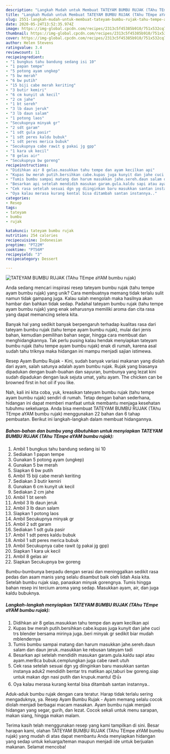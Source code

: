 ```yaml
---
description: "Langkah Mudah untuk Membuat TATEYAM BUMBU RUJAK (TAhu TEmpe aYAM bumbu rujak) Anti Gagal"
title: "Langkah Mudah untuk Membuat TATEYAM BUMBU RUJAK (TAhu TEmpe aYAM bumbu rujak) Anti Gagal"
slug: 2551-langkah-mudah-untuk-membuat-tateyam-bumbu-rujak-tahu-tempe-ayam-bumbu-rujak-anti-gagal
date: 2020-05-24T13:52:35.974Z
image: https://img-global.cpcdn.com/recipes/2313c5f45385b910/751x532cq70/tateyam-bumbu-rujak-tahu-tempe-ayam-bumbu-rujak-foto-resep-utama.jpg
thumbnail: https://img-global.cpcdn.com/recipes/2313c5f45385b910/751x532cq70/tateyam-bumbu-rujak-tahu-tempe-ayam-bumbu-rujak-foto-resep-utama.jpg
cover: https://img-global.cpcdn.com/recipes/2313c5f45385b910/751x532cq70/tateyam-bumbu-rujak-tahu-tempe-ayam-bumbu-rujak-foto-resep-utama.jpg
author: Helen Stevens
ratingvalue: 3.4
reviewcount: 11
recipeingredient:
- "1 bungkus tahu bandung sedang isi 10"
- "1 papan tempe"
- "5 potong ayam ungkep"
- "5 bw merah"
- "6 bw putih"
- "15 biji cabe merah keriting"
- "3 butir kemiri"
- "6 cm kunyit uk kecil"
- "2 cm jahe"
- "1 bt sereh"
- "3 lb daun jeruk"
- "3 lb daun salam"
- "1 potong laos"
- "Secukupnya minyak gr"
- "2 sdt garam"
- "1 sdt gula pasir"
- "1 sdt peres kaldu bubuk"
- "1 sdt peres merica bubuk"
- "Secukupnya cabe rawit g pakai jg gpp"
- "1 kara uk kecil"
- "8 gelas air"
- "Secukupnya bw goreng"
recipeinstructions:
- "Didihkan air 8 gelas.masukkan tahu tempe dan ayam kecilkan api"
- "Kupas bw merah putih.bersihkan cabe.kupas juga kunyit dan jahe cuci trs blender bersama mirinya juga..beri minyak gr sedikit biar mudah mblendernya"
- "Tumis bumbu sampai matang dan harum masukkan jahe.sereh.daun salam dan daun jeruk..masukkan ke rebusan tateyam tadi"
- "Besarkan api setelah mendidih masukan garam.gula.kaldu sapi atau ayam.mer8ca bubuk.cemplungkan juga cabe rawit utuh"
- "Cek rasa setelah sesuai dgn yg diinginkan baru masukkan santan instanya aduk2 mendidih bentar trs matikan api,taburi bw goreng.siap untuk makan dgn nasi putih dan krupuk.mantul 😍👍"
- "Oya kalau merasa kurang kental bisa ditambah santan instannya.."
categories:
- Resep
tags:
- tateyam
- bumbu
- rujak

katakunci: tateyam bumbu rujak 
nutrition: 254 calories
recipecuisine: Indonesian
preptime: "PT22M"
cooktime: "PT56M"
recipeyield: "3"
recipecategory: Dessert

---
```



![TATEYAM BUMBU RUJAK (TAhu TEmpe aYAM bumbu rujak)](https://img-global.cpcdn.com/recipes/2313c5f45385b910/751x532cq70/tateyam-bumbu-rujak-tahu-tempe-ayam-bumbu-rujak-foto-resep-utama.jpg)

Anda sedang mencari inspirasi resep tateyam bumbu rujak (tahu tempe ayam bumbu rujak) yang unik? Cara membuatnya memang tidak terlalu sulit namun tidak gampang juga. Kalau salah mengolah maka hasilnya akan hambar dan bahkan tidak sedap. Padahal tateyam bumbu rujak (tahu tempe ayam bumbu rujak) yang enak seharusnya memiliki aroma dan cita rasa yang dapat memancing selera kita.

Banyak hal yang sedikit banyak berpengaruh terhadap kualitas rasa dari tateyam bumbu rujak (tahu tempe ayam bumbu rujak), mulai dari jenis bahan, kemudian pemilihan bahan segar, hingga cara membuat dan menghidangkannya. Tak perlu pusing kalau hendak menyiapkan tateyam bumbu rujak (tahu tempe ayam bumbu rujak) enak di rumah, karena asal sudah tahu triknya maka hidangan ini mampu menjadi sajian istimewa.

Resep Ayam Bumbu Rujak - Kini, sudah banyak variasi makanan yang diolah dari ayam, salah satunya adalah ayam bumbu rujak. Rujak yang biasanya dipadukan dengan buah-buahan dan sayuran, bumbunya yang lezat kini sudah dipadukan dengan lauk sejuta umat, yaitu ayam. The chicken can be browned first in hot oil if you like.


Nah, kali ini kita coba, yuk, kreasikan tateyam bumbu rujak (tahu tempe ayam bumbu rujak) sendiri di rumah. Tetap dengan bahan sederhana, hidangan ini dapat memberi manfaat untuk membantu menjaga kesehatan tubuhmu sekeluarga. Anda bisa membuat TATEYAM BUMBU RUJAK (TAhu TEmpe aYAM bumbu rujak) menggunakan 22 bahan dan 6 tahap pembuatan. Berikut ini langkah-langkah dalam membuat hidangannya.

<!--inarticleads1-->

##### Bahan-bahan dan bumbu yang dibutuhkan untuk menyiapkan TATEYAM BUMBU RUJAK (TAhu TEmpe aYAM bumbu rujak):

1. Ambil 1 bungkus tahu bandung sedang isi 10
1. Sediakan 1 papan tempe
1. Gunakan 5 potong ayam (ungkep)
1. Gunakan 5 bw merah
1. Siapkan 6 bw putih
1. Ambil 15 biji cabe merah keriting
1. Sediakan 3 butir kemiri
1. Gunakan 6 cm kunyit uk kecil
1. Sediakan 2 cm jahe
1. Ambil 1 bt sereh
1. Ambil 3 lb daun jeruk
1. Ambil 3 lb daun salam
1. Siapkan 1 potong laos
1. Ambil Secukupnya minyak gr
1. Ambil 2 sdt garam
1. Sediakan 1 sdt gula pasir
1. Ambil 1 sdt peres kaldu bubuk
1. Ambil 1 sdt peres merica bubuk
1. Ambil Secukupnya cabe rawit (g pakai jg gpp)
1. Siapkan 1 kara uk kecil
1. Ambil 8 gelas air
1. Siapkan Secukupnya bw goreng


Bumbu-bumbunya berpadu dengan serasi dan meninggalkan sedikit rasa pedas dan asam manis yang selalu disambut baik oleh lidah Asia kita. Setelah bumbu rujak siap, panaskan minyak gorengnya. Tumis hingga bahan resep ini tercium aroma yang sedap. Masukkan ayam, air, dan juga kaldu bubuknya. 

<!--inarticleads2-->

##### Langkah-langkah menyiapkan TATEYAM BUMBU RUJAK (TAhu TEmpe aYAM bumbu rujak):

1. Didihkan air 8 gelas.masukkan tahu tempe dan ayam kecilkan api
1. Kupas bw merah putih.bersihkan cabe.kupas juga kunyit dan jahe cuci trs blender bersama mirinya juga..beri minyak gr sedikit biar mudah mblendernya
1. Tumis bumbu sampai matang dan harum masukkan jahe.sereh.daun salam dan daun jeruk..masukkan ke rebusan tateyam tadi
1. Besarkan api setelah mendidih masukan garam.gula.kaldu sapi atau ayam.mer8ca bubuk.cemplungkan juga cabe rawit utuh
1. Cek rasa setelah sesuai dgn yg diinginkan baru masukkan santan instanya aduk2 mendidih bentar trs matikan api,taburi bw goreng.siap untuk makan dgn nasi putih dan krupuk.mantul 😍👍
1. Oya kalau merasa kurang kental bisa ditambah santan instannya..


Aduk-aduk bumbu rujak dengan cara teratur. Harap tidak terlalu sering mengaduknya, ya. Resep Ayam Bumbu Rujak - Ayam memang selalu cocok diolah menjadi berbagai macam masakan. Ayam bumbu rujak menjadi hidangan yang segar, gurih, dan lezat. Cocok sekali untuk menu sarapan, makan siang, hingga makan malam. 

Terima kasih telah menggunakan resep yang kami tampilkan di sini. Besar harapan kami, olahan TATEYAM BUMBU RUJAK (TAhu TEmpe aYAM bumbu rujak) yang mudah di atas dapat membantu Anda menyiapkan hidangan yang sedap untuk keluarga/teman maupun menjadi ide untuk berjualan makanan. Selamat mencoba!
